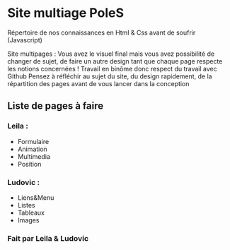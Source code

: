 # Site multiage PoleS

Répertoire de nos connaissances en Html & Css avant de soufrir (Javascript)

Site multipages : 
Vous avez le visuel final mais vous avez possibilité de changer de sujet, de faire un autre design tant que chaque page respecte les notions concernées !
Travail en binôme donc respect du travail avec Github
Pensez à réfléchir au sujet du site, du design rapidement, de la répartition des pages avant de vous lancer dans la conception

## Liste de pages à faire

### Leila :
- Formulaire
- Animation
- Multimedia
- Position

### Ludovic :
- Liens&Menu
- Listes
- Tableaux
- Images
 

### Fait par Leila & Ludovic